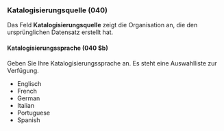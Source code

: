 ### Katalogisierungsquelle (040)

Das Feld **Katalogisierungsquelle** zeigt die Organisation an, die den ursprünglichen Datensatz erstellt hat.

#### Katalogisierungssprache (040 $b)

Geben Sie Ihre Katalogisierungssprache an. Es steht eine Auswahlliste zur Verfügung.
- Englisch
- French
- German
- Italian
- Portuguese
- Spanish
